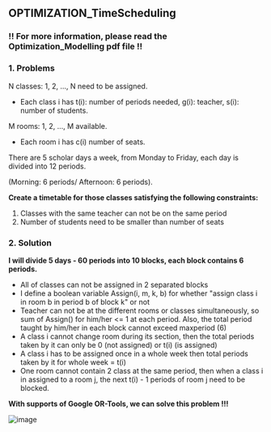## OPTIMIZATION_TimeScheduling


### !! For more information, please read the Optimization_Modelling pdf file !!


### 1. Problems
N classes: 1, 2, ..., N need to be assigned.
- Each class i has t(i): number of periods needed, g(i): teacher, s(i): number of students.

M rooms: 1, 2, ..., M available.
- Each room i has c(i) number of seats.

There are 5 scholar days a week, from Monday to Friday, each day is divided into 12 periods.

(Morning: 6 periods/ Afternoon: 6 periods).

**Create a timetable for those classes satisfying the following constraints:**
1. Classes with the same teacher can not be on the same period
2. Number of students need to be smaller than number of seats

### 2. Solution
**I will divide 5 days - 60 periods into 10 blocks, each block contains 6 periods.**
- All of classes can not be assigned in 2 separated blocks
- I define a boolean variable Assign(i, m, k, b) for whether "assign class i in room b in period b of block k" or not
- Teacher can not be at the different rooms or classes simultaneously, so sum of Assign() for him/her <= 1 at each period.
  Also, the total period taught by him/her in each block cannot exceed maxperiod (6)
- A class i cannot change room during its section, then the total periods taken by it can only be 0 (not assigned) or t(i) (is assigned)
- A class i has to be assigned once in a whole week then total periods taken by it for whole week = t(i)
- One room cannot contain 2 class at the same period, then when a class i in assigned to a room j, the next t(i) - 1 periods of room j need to be blocked.

**With supports of Google OR-Tools, we can solve this problem !!!** 




![image](https://user-images.githubusercontent.com/87572445/208050998-5bb2fd17-6153-4970-a6e8-9d32532a0e98.png)

